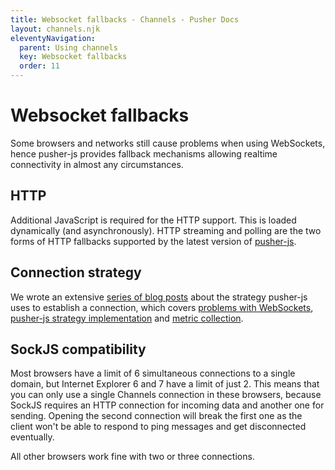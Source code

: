 ```yaml
---
title: Websocket fallbacks - Channels - Pusher Docs
layout: channels.njk
eleventyNavigation:
  parent: Using channels
  key: Websocket fallbacks
  order: 11
---
```


# Websocket fallbacks

Some browsers and networks still cause problems when using WebSockets, hence pusher-js provides fallback mechanisms allowing realtime connectivity in almost any circumstances.

## HTTP

Additional JavaScript is required for the HTTP support. This is loaded dynamically (and asynchronously). HTTP streaming and polling are the two forms of HTTP fallbacks supported by the latest version of [pusher-js](https://github.com/pusher/pusher-js).

## Connection strategy

We wrote an extensive [series of blog posts](https://blog.pusher.com/how-we-built-pusher-js-2-0-part-3-metrics/) about the strategy pusher-js uses to establish a connection, which covers [problems with WebSockets](https://blog.pusher.com/how-we-built-pusher20-part-1/), [pusher-js strategy implementation](https://blog.pusher.com/how-we-built-pusher-js-2-0-part-2-implementation/) and [metric collection](https://blog.pusher.com/how-we-built-pusher-js-2-0-part-3-metrics/).

## SockJS compatibility

Most browsers have a limit of 6 simultaneous connections to a single domain, but Internet Explorer 6 and 7 have a limit of just 2. This means that you can only use a single Channels connection in these browsers, because SockJS requires an HTTP connection for incoming data and another one for sending. Opening the second connection will break the first one as the client won't be able to respond to ping messages and get disconnected eventually.

All other browsers work fine with two or three connections.
